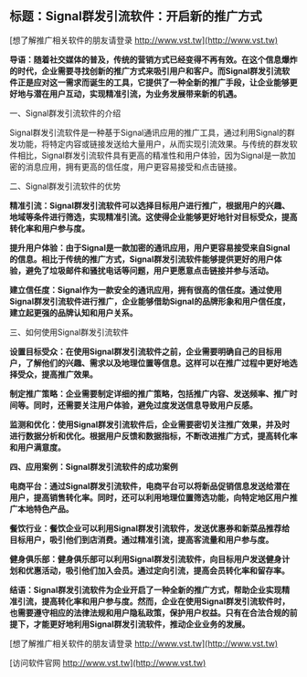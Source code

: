 ## **标题：Signal群发引流软件：开启新的推广方式**

[想了解推广相关软件的朋友请登录 http://www.vst.tw](http://www.vst.tw)

**导语：随着社交媒体的普及，传统的营销方式已经变得不再有效。在这个信息爆炸的时代，企业需要寻找创新的推广方式来吸引用户和客户。而Signal群发引流软件正是应对这一需求而诞生的工具，它提供了一种全新的推广手段，让企业能够更好地与潜在用户互动，实现精准引流，为业务发展带来新的机遇。**

一、Signal群发引流软件的介绍

Signal群发引流软件是一种基于Signal通讯应用的推广工具，通过利用Signal的群发功能，将特定内容或链接发送给大量用户，从而实现引流效果。与传统的群发软件相比，Signal群发引流软件具有更高的精准性和用户体验，因为Signal是一款加密的消息应用，拥有更高的信任度，用户更容易接受和点击链接。

二、Signal群发引流软件的优势

**精准引流：Signal群发引流软件可以选择目标用户进行推广，根据用户的兴趣、地域等条件进行筛选，实现精准引流。这使得企业能够更好地针对目标受众，提高转化率和用户参与度。**

**提升用户体验：由于Signal是一款加密的通讯应用，用户更容易接受来自Signal的信息。相比于传统的推广方式，Signal群发引流软件能够提供更好的用户体验，避免了垃圾邮件和骚扰电话等问题，用户更愿意点击链接并参与活动。**

**建立信任度：Signal作为一款安全的通讯应用，拥有很高的信任度。通过使用Signal群发引流软件进行推广，企业能够借助Signal的品牌形象和用户信任度，建立起更强的品牌认知和用户关系。**

三、如何使用Signal群发引流软件

**设置目标受众：在使用Signal群发引流软件之前，企业需要明确自己的目标用户，了解他们的兴趣、需求以及地理位置等信息。这样可以在推广过程中更好地选择受众，提高推广效果。**

**制定推广策略：企业需要制定详细的推广策略，包括推广内容、发送频率、推广时间等。同时，还需要关注用户体验，避免过度发送信息导致用户反感。**

**监测和优化：使用Signal群发引流软件后，企业需要密切关注推广效果，并及时进行数据分析和优化。根据用户反馈和数据指标，不断改进推广方式，提高转化率和用户满意度。**

**四、应用案例：Signal群发引流软件的成功案例**

**电商平台：通过Signal群发引流软件，电商平台可以将新品促销信息发送给潜在用户，提高销售转化率。同时，还可以利用地理位置筛选功能，向特定地区用户推广本地特色产品。**

**餐饮行业：餐饮企业可以利用Signal群发引流软件，发送优惠券和新菜品推荐给目标用户，吸引他们到店消费。通过精准引流，提高客流量和用户参与度。**

**健身俱乐部：健身俱乐部可以利用Signal群发引流软件，向目标用户发送健身计划和优惠活动，吸引他们加入会员。通过定向引流，提高会员转化率和留存率。**

**结语：Signal群发引流软件为企业开启了一种全新的推广方式，帮助企业实现精准引流，提高转化率和用户参与度。然而，企业在使用Signal群发引流软件时，也需要遵守相应的法律法规和用户隐私政策，保护用户权益。只有在合法合规的前提下，才能更好地利用Signal群发引流软件，推动企业业务的发展。**

[想了解推广相关软件的朋友请登录 http://www.vst.tw](http://www.vst.tw)


[访问软件官网 http://www.vst.tw](http://www.vst.tw)
